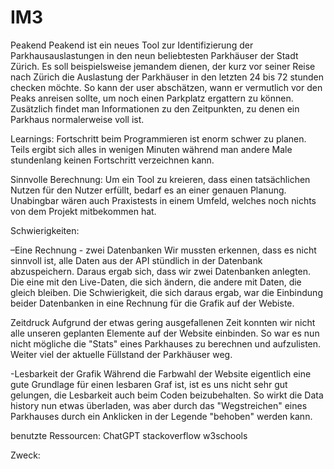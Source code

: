 # IM3
 
Peakend
Peakend ist ein neues Tool zur Identifizierung der Parkhausauslastungen in den neun beliebtesten Parkhäuser der Stadt Zürich. Es soll beispielsweise jemandem dienen, der kurz vor seiner Reise nach Zürich die Auslastung der Parkhäuser in den letzten 24 bis 72 stunden checken möchte. So kann der user abschätzen, wann er vermutlich vor den Peaks anreisen sollte, um noch einen Parkplatz ergattern zu können. Zusätzlich findet man Informationen zu den Zeitpunkten, zu denen ein Parkhaus normalerweise voll ist. 


Learnings:
Fortschritt beim Programmieren ist enorm schwer zu planen. Teils ergibt sich alles in wenigen Minuten während man andere Male stundenlang keinen Fortschritt verzeichnen kann.

Sinnvolle Berechnung:
Um ein Tool zu kreieren, dass einen tatsächlichen Nutzen für den Nutzer erfüllt, bedarf es an einer genauen Planung. Unabingbar wären auch Praxistests in einem Umfeld, welches noch nichts von dem Projekt mitbekommen hat. 


Schwierigkeiten:

–Eine Rechnung - zwei Datenbanken
Wir mussten erkennen, dass es nicht sinnvoll ist, alle Daten aus der API stündlich in der Datenbank abzuspeichern. Daraus ergab sich, dass wir zwei Datenbanken anlegten. Die eine mit den Live-Daten, die sich ändern, die andere mit Daten, die gleich bleiben. Die Schwierigkeit, die sich daraus ergab, war die Einbindung beider Datenbanken in eine Rechnung für die Grafik auf der Webiste.

Zeitdruck
Aufgrund der etwas gering ausgefallenen Zeit konnten wir nicht alle unseren geplanten Elemente auf der Website einbinden. So war es nun nicht mögliche die "Stats" eines Parkhauses zu berechnen und aufzulisten. Weiter viel der aktuelle Füllstand der Parkhäuser weg. 

-Lesbarkeit der Grafik
Während die Farbwahl der Website eigentlich eine gute Grundlage für einen lesbaren Graf ist, ist es uns nicht sehr gut gelungen, die Lesbarkeit auch beim Coden beizubehalten. So wirkt die Data history nun etwas überladen, was aber durch das "Wegstreichen" eines Parkhauses durch ein Anklicken in der Legende "behoben" werden kann. 


benutzte Ressourcen:
ChatGPT
stackoverflow
w3schools




 Zweck:

